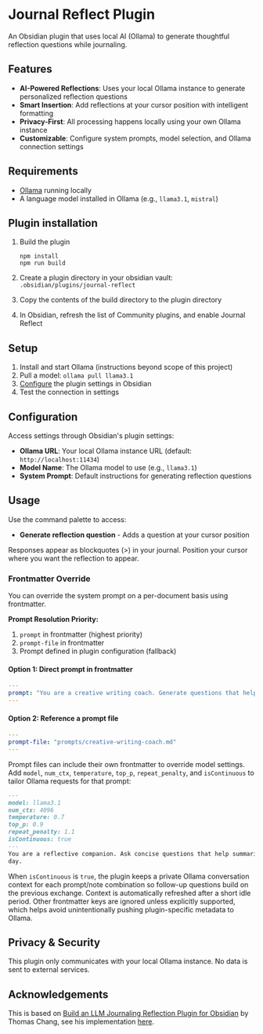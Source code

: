 # Journal Reflect Plugin

An Obsidian plugin that uses local AI (Ollama) to generate thoughtful reflection questions while journaling.

## Features

- **AI-Powered Reflections**: Uses your local Ollama instance to generate personalized reflection questions
- **Smart Insertion**: Add reflections at your cursor position with intelligent formatting
- **Privacy-First**: All processing happens locally using your own Ollama instance
- **Customizable**: Configure system prompts, model selection, and Ollama connection settings

## Requirements

- [Ollama](https://ollama.ai/) running locally
- A language model installed in Ollama (e.g., `llama3.1`, `mistral`)

## Plugin installation

1. Build the plugin
    ```console
    npm install
    npm run build
    ```

2. Create a plugin directory in your obsidian vault: `.obsidian/plugins/journal-reflect`
3. Copy the contents of the build directory to the plugin directory
4. In Obsidian, refresh the list of Community plugins, and enable Journal Reflect

## Setup

1. Install and start Ollama (instructions beyond scope of this project)
2. Pull a model: `ollama pull llama3.1`
3. [Configure](#configuration) the plugin settings in Obsidian
4. Test the connection in settings

## Configuration

Access settings through Obsidian's plugin settings:

- **Ollama URL**: Your local Ollama instance URL (default: `http://localhost:11434`)
- **Model Name**: The Ollama model to use (e.g., `llama3.1`)
- **System Prompt**: Default instructions for generating reflection questions

## Usage

Use the command palette to access:
- **Generate reflection question** - Adds a question at your cursor position

Responses appear as blockquotes (>) in your journal. Position your cursor where you want the reflection to appear.

### Frontmatter Override
You can override the system prompt on a per-document basis using frontmatter.

**Prompt Resolution Priority:**
1. `prompt` in frontmatter (highest priority)
2. `prompt-file` in frontmatter
3. Prompt defined in plugin configuration (fallback)

#### Option 1: Direct prompt in frontmatter
```yaml
---
prompt: "You are a creative writing coach. Generate questions that help explore character motivations and plot development."
---
```

#### Option 2: Reference a prompt file
```yaml
---
prompt-file: "prompts/creative-writing-coach.md"
---
```

Prompt files can include their own frontmatter to override model settings. Add
`model`, `num_ctx`, `temperature`, `top_p`, `repeat_penalty`, and `isContinuous`
to tailor Ollama requests for that prompt:

```markdown
---
model: llama3.1
num_ctx: 4096
temperature: 0.7
top_p: 0.9
repeat_penalty: 1.1
isContinuous: true
---
You are a reflective companion. Ask concise questions that help summarize the
day.
```

When `isContinuous` is `true`, the plugin keeps a private Ollama conversation
context for each prompt/note combination so follow-up questions build on the
previous exchange. Context is automatically refreshed after a short idle period.
Other frontmatter keys are ignored unless explicitly supported, which helps
avoid unintentionally pushing plugin-specific metadata to Ollama.

## Privacy & Security

This plugin only communicates with your local Ollama instance. No data is sent to external services.

## Acknowledgements

This is based on [Build an LLM Journaling Reflection Plugin for Obsidian](https://thomaschang.me/blog/obsidian-reflect) by Thomas Chang, see his implementation [here](https://github.com/tchbw/obsidian-reflect/).
